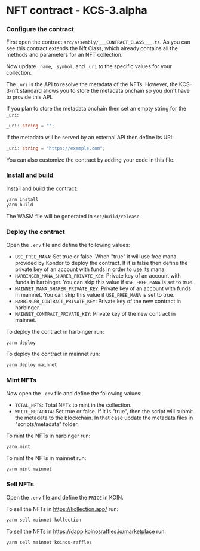 # NFT contract - KCS-3.alpha

### Configure the contract

First open the contract `src/assembly/___CONTRACT_CLASS___.ts`. As you can see this contract extends the Nft Class, which already contains all the methods and parameters for an NFT collection.

Now update `_name`, `_symbol`, and `_uri` to the specific values for your collection.

The `_uri` is the API to resolve the metadata of the NFTs. However, the KCS-3-nft standard allows you to store the metadata onchain so you don't have to provide this API.

If you plan to store the metadata onchain then set an empty string for the `_uri`:

```ts
_uri: string = "";
```

If the metadata will be served by an external API then define its URI:

```ts
_uri: string = "https://example.com";
```

You can also customize the contract by adding your code in this file.

### Install and build

Install and build the contract:

```sh
yarn install
yarn build
```

The WASM file will be generated in `src/build/release`.

### Deploy the contract

Open the `.env` file and define the following values:

- `USE_FREE_MANA`: Set true or false. When "true" it will use free mana provided by Kondor to deploy the contract. If it is false then define the private key of an account with funds in order to use its mana.
- `HARBINGER_MANA_SHARER_PRIVATE_KEY`: Private key of an account with funds in harbinger. You can skip this value if `USE_FREE_MANA` is set to true.
- `MAINNET_MANA_SHARER_PRIVATE_KEY`: Private key of an account with funds in mainnet. You can skip this value if `USE_FREE_MANA` is set to true.
- `HARBINGER_CONTRACT_PRIVATE_KEY`: Private key of the new contract in harbinger.
- `MAINNET_CONTRACT_PRIVATE_KEY`: Private key of the new contract in mainnet.

To deploy the contract in harbinger run:

```sh
yarn deploy
```

To deploy the contract in mainnet run:

```sh
yarn deploy mainnet
```

### Mint NFTs

Now open the `.env` file and define the following values:

- `TOTAL_NFTS`: Total NFTs to mint in the collection.
- `WRITE_METADATA`: Set true or false. If it is "true", then the script will submit the metadata to the blockchain. In that case update the metadata files in "scripts/metadata" folder.

To mint the NFTs in harbinger run:

```sh
yarn mint
```

To mint the NFTs in mainnet run:

```sh
yarn mint mainnet
```

### Sell NFTs

Open the `.env` file and define the `PRICE` in KOIN.

To sell the NFTs in https://kollection.app/ run:

```sh
yarn sell mainnet kollection
```

To sell the NFTs in https://dapp.koinosraffles.io/marketplace run:

```sh
yarn sell mainnet koinos-raffles
```
